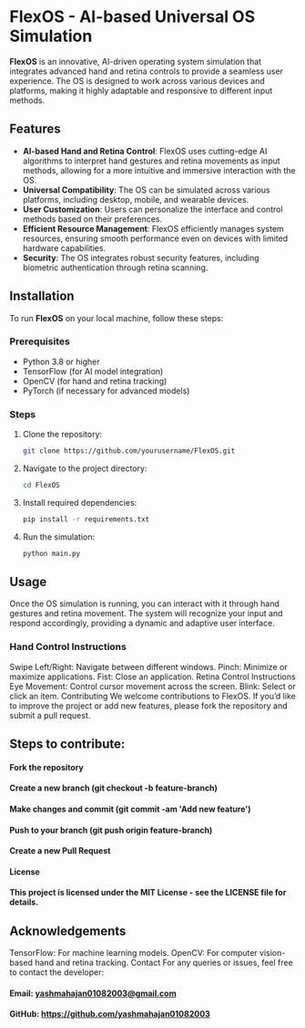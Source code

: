 # FlexOS - AI-based Universal OS Simulation

**FlexOS** is an innovative, AI-driven operating system simulation that integrates advanced hand and retina controls to provide a seamless user experience. The OS is designed to work across various devices and platforms, making it highly adaptable and responsive to different input methods.

## Features
- **AI-based Hand and Retina Control**: FlexOS uses cutting-edge AI algorithms to interpret hand gestures and retina movements as input methods, allowing for a more intuitive and immersive interaction with the OS.
- **Universal Compatibility**: The OS can be simulated across various platforms, including desktop, mobile, and wearable devices.
- **User Customization**: Users can personalize the interface and control methods based on their preferences.
- **Efficient Resource Management**: FlexOS efficiently manages system resources, ensuring smooth performance even on devices with limited hardware capabilities.
- **Security**: The OS integrates robust security features, including biometric authentication through retina scanning.

## Installation
To run **FlexOS** on your local machine, follow these steps:

### Prerequisites
- Python 3.8 or higher
- TensorFlow (for AI model integration)
- OpenCV (for hand and retina tracking)
- PyTorch (if necessary for advanced models)

### Steps
1. Clone the repository:
   ```bash
   git clone https://github.com/yourusername/FlexOS.git
2. Navigate to the project directory:
   ```bash
   cd FlexOS
3. Install required dependencies:
   ```bash
   pip install -r requirements.txt
4. Run the simulation:
   ```bash
   python main.py

## Usage
Once the OS simulation is running, you can interact with it through hand gestures and retina movement. The system will recognize your input and respond accordingly, providing a dynamic and adaptive user interface.

### Hand Control Instructions
Swipe Left/Right: Navigate between different windows.
Pinch: Minimize or maximize applications.
Fist: Close an application.
Retina Control Instructions
Eye Movement: Control cursor movement across the screen.
Blink: Select or click an item.
Contributing
We welcome contributions to FlexOS. If you’d like to improve the project or add new features, please fork the repository and submit a pull request.

## Steps to contribute:
#### Fork the repository
#### Create a new branch (git checkout -b feature-branch)
#### Make changes and commit (git commit -am 'Add new feature')
#### Push to your branch (git push origin feature-branch)
#### Create a new Pull Request
#### License
#### This project is licensed under the MIT License - see the LICENSE file for details.

## Acknowledgements
TensorFlow: For machine learning models.
OpenCV: For computer vision-based hand and retina tracking.
Contact
For any queries or issues, feel free to contact the developer:

#### Email: yashmahajan01082003@gmail.com
#### GitHub: https://github.com/yashmahajan01082003
